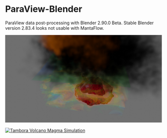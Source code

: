 # ParaView-Blender

ParaView data post-processing with Blender 2.90.0 Beta. Stable Blender version 2.83.4 looks not usable with MantaFlow.

![](Tambora/BlenderTamboraSimulation.jpg)

[![Tambora Volcano Magma Simulation](https://img.youtube.com/vi/0rp30Ez1s1Y/hqdefault.jpg)](https://www.youtube.com/watch?v=0rp30Ez1s1Y)
